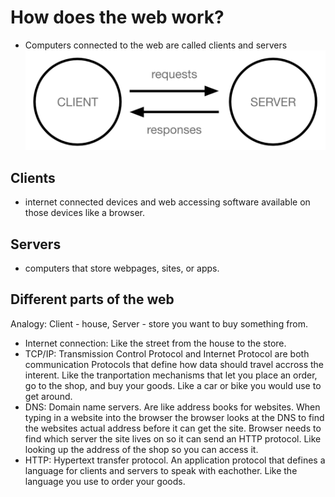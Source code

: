 # How does the web work?

- Computers connected to the web are called clients and servers
  <br />
  ![](../images/client-and-server.png)

## Clients

- internet connected devices and web accessing software available on those devices like a browser.

## Servers

- computers that store webpages, sites, or apps.

## Different parts of the web

Analogy: Client - house, Server - store you want to buy something from.

- Internet connection: Like the street from the house to the store.
- TCP/IP: Transmission Control Protocol and Internet Protocol are both communication Protocols that define how data should travel accross the interent. Like the tranportation mechanisms that let you place an order, go to the shop, and buy your goods. Like a car or bike you would use to get around.
- DNS: Domain name servers. Are like address books for websites. When typing in a website into the browser the browser looks at the DNS to find the websites actual address before it can get the site. Browser needs to find which server the site lives on so it can send an HTTP protocol. Like looking up the address of the shop so you can access it.
- HTTP: Hypertext transfer protocol. An application protocol that defines a language for clients and servers to speak with eachother. Like the language you use to order your goods.
